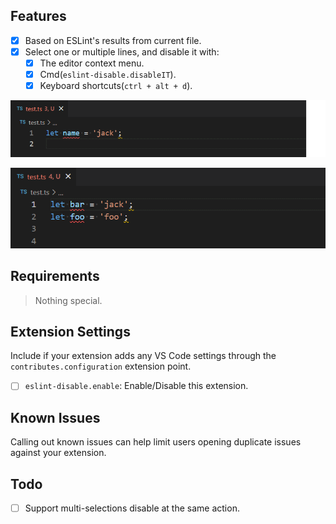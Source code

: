 ## Features

- [x] Based on ESLint's results from current file.
- [x] Select one or multiple lines, and disable it with:
  - [x] The editor context menu.
  - [x] Cmd(`eslint-disable.disableIT`).
  - [x] Keyboard shortcuts(`ctrl + alt + d`).

![](assets/1.gif)

![](assets/2.gif)

## Requirements

> Nothing special.

## Extension Settings

Include if your extension adds any VS Code settings through the `contributes.configuration` extension point.

 - [ ] `eslint-disable.enable`: Enable/Disable this extension.

## Known Issues

Calling out known issues can help limit users opening duplicate issues against your extension.

## Todo

- [ ] Support multi-selections disable at the same action. 